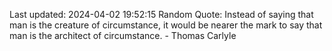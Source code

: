Last updated: 2024-04-02 19:52:15
Random Quote: Instead of saying that man is the creature of circumstance, it would be nearer the mark to say that man is the architect of circumstance. - Thomas Carlyle